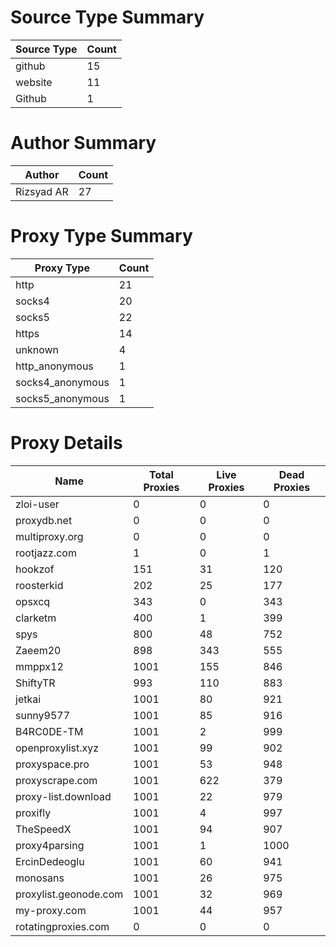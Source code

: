 # Source Type Summary

| Source Type | Count |
|-------------|-------|
| github | 15 |
| website | 11 |
| Github | 1 |


# Author Summary

| Author | Count |
|--------|-------|
| Rizsyad AR | 27 |


# Proxy Type Summary

| Proxy Type | Count |
|------------|-------|
| http | 21 |
| socks4 | 20 |
| socks5 | 22 |
| https | 14 |
| unknown | 4 |
| http_anonymous | 1 |
| socks4_anonymous | 1 |
| socks5_anonymous | 1 |


# Proxy Details

| Name | Total Proxies | Live Proxies | Dead Proxies |
|------|---------------|--------------|---------------|
| zloi-user | 0 | 0 | 0 |
| proxydb.net | 0 | 0 | 0 |
| multiproxy.org | 0 | 0 | 0 |
| rootjazz.com | 1 | 0 | 1 |
| hookzof | 151 | 31 | 120 |
| roosterkid | 202 | 25 | 177 |
| opsxcq | 343 | 0 | 343 |
| clarketm | 400 | 1 | 399 |
| spys | 800 | 48 | 752 |
| Zaeem20 | 898 | 343 | 555 |
| mmppx12 | 1001 | 155 | 846 |
| ShiftyTR | 993 | 110 | 883 |
| jetkai | 1001 | 80 | 921 |
| sunny9577 | 1001 | 85 | 916 |
| B4RC0DE-TM | 1001 | 2 | 999 |
| openproxylist.xyz | 1001 | 99 | 902 |
| proxyspace.pro | 1001 | 53 | 948 |
| proxyscrape.com | 1001 | 622 | 379 |
| proxy-list.download | 1001 | 22 | 979 |
| proxifly | 1001 | 4 | 997 |
| TheSpeedX | 1001 | 94 | 907 |
| proxy4parsing | 1001 | 1 | 1000 |
| ErcinDedeoglu | 1001 | 60 | 941 |
| monosans | 1001 | 26 | 975 |
| proxylist.geonode.com | 1001 | 32 | 969 |
| my-proxy.com | 1001 | 44 | 957 |
| rotatingproxies.com | 0 | 0 | 0 |
